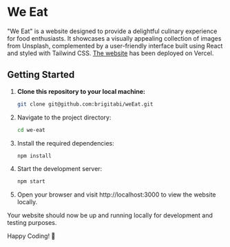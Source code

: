 # We Eat

"We Eat" is a website designed to provide a delightful culinary experience for food enthusiasts. It showcases a visually appealing collection of images from Unsplash, complemented by a user-friendly interface built using React and styled with Tailwind CSS. [The website](https://we-eat-gamma.vercel.app/) has been deployed on Vercel.

## Getting Started

1. **Clone this repository to your local machine:**

   ```bash
   git clone git@github.com:brigitabi/weEat.git

   ```

2. Navigate to the project directory:

   ```bash
   cd we-eat

   ```

3. Install the required dependencies:

   ```bash
   npm install

   ```

4. Start the development server:

   ```bash
   npm start

   ```

5. Open your browser and visit http://localhost:3000 to view the website locally.

Your website should now be up and running locally for development and testing purposes.

Happy Coding! 🚀
